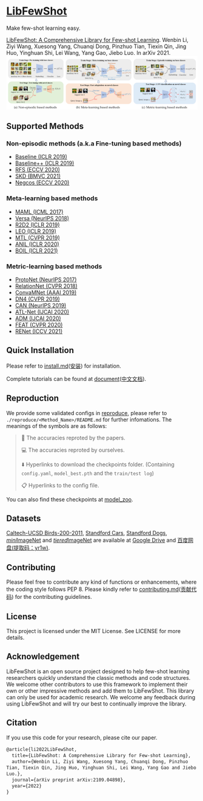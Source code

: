# [LibFewShot](https://arxiv.org/abs/2109.04898)
Make few-shot learning easy.

[LibFewShot: A Comprehensive Library for Few-shot Learning](https://arxiv.org/abs/2109.04898).
Wenbin Li, Ziyi Wang, Xuesong Yang, Chuanqi Dong, Pinzhuo Tian, Tiexin Qin, Jing Huo, Yinghuan Shi, Lei Wang, Yang Gao, Jiebo Luo. In arXiv 2021.<br>
<img src='flowchart.png' width=1000/>

## Supported Methods
### Non-episodic methods (a.k.a Fine-tuning based methods)
+ [Baseline (ICLR 2019)](https://arxiv.org/abs/1904.04232)
+ [Baseline++ (ICLR 2019)](https://arxiv.org/abs/1904.04232)
+ [RFS (ECCV 2020)](https://arxiv.org/abs/2003.11539)
+ [SKD (BMVC 2021)](https://arxiv.org/abs/2006.09785)
+ [Negcos (ECCV 2020)](https://arxiv.org/abs/2003.12060)
### Meta-learning based methods
+ [MAML (ICML 2017)](https://arxiv.org/abs/1703.03400)
+ [Versa (NeurIPS 2018)](https://openreview.net/forum?id=HkxStoC5F7)
+ [R2D2 (ICLR 2019)](https://arxiv.org/abs/1805.08136)
+ [LEO (ICLR 2019)](https://arxiv.org/abs/1807.05960)
+ [MTL (CVPR 2019)](https://arxiv.org/abs/1812.02391)
+ [ANIL (ICLR 2020)](https://arxiv.org/abs/1909.09157)
+ [BOIL (ICLR 2021)](https://arxiv.org/abs/2008.08882)
### Metric-learning based methods
+ [ProtoNet (NeurIPS 2017)](https://arxiv.org/abs/1703.05175)
+ [RelationNet (CVPR 2018)](https://arxiv.org/abs/1711.06025)
+ [ConvaMNet (AAAI 2019)](https://ojs.aaai.org//index.php/AAAI/article/view/4885)
+ [DN4 (CVPR 2019)](https://arxiv.org/abs/1903.12290)
+ [CAN (NeurIPS 2019)](https://arxiv.org/abs/1910.07677)
+ [ATL-Net (IJCAI 2020)](https://www.ijcai.org/proceedings/2020/0100.pdf)
+ [ADM (IJCAI 2020)](https://arxiv.org/abs/2002.00153)
+ [FEAT (CVPR 2020)](http://arxiv.org/abs/1812.03664)
+ [RENet (ICCV 2021)](https://arxiv.org/abs/2108.09666)


## Quick Installation

Please refer to [install.md](https://libfewshot-en.readthedocs.io/en/latest/install.html)([安装](https://libfewshot-en.readthedocs.io/zh_CN/latest/install.html)) for installation.

Complete tutorials can be found at [document](https://libfewshot-en.readthedocs.io/en/latest/)([中文文档](https://libfewshot-en.readthedocs.io/zh_CN/latest/index.html)).

## Reproduction
We provide some validated configs in [reproduce](./reproduce/), please refer to `./reproduce/<Method_Name>/README.md` for further infomations. The meanings of the symbols are as follows:

> :book: The accuracies reproted by the papers.
>
> :computer: The accuracies reproted by ourselves.
>
> :arrow_down: Hyperlinks to download the checkpoints folder. (Containing `config.yaml`, `model_best.pth` and the `train/test log`)
>
> :clipboard: Hyperlinks to the config file.

You can also find these checkpoints at [model_zoo](https://drive.google.com/drive/u/1/folders/16DWKKqjzALoq4qb8LZQ6oELD9SGlYWe_).

## Datasets
[Caltech-UCSD Birds-200-2011](https://data.caltech.edu/records/20098), [Standford Cars](https://ai.stanford.edu/~jkrause/cars/car_dataset.html), [Standford Dogs](http://vision.stanford.edu/aditya86/ImageNetDogs/main.html), [*mini*ImageNet](https://arxiv.org/abs/1606.04080v2) and [*tiered*ImageNet](https://arxiv.org/abs/1803.00676) are available at [Google Drive](https://drive.google.com/drive/u/1/folders/1SEoARH5rADckI-_gZSQRkLclrunL-yb0) and [百度网盘(提取码：yr1w)](https://pan.baidu.com/s/1M3jFo2OI5GTOpytxgtO1qA).

## Contributing
Please feel free to contribute any kind of functions or enhancements, where the coding style follows PEP 8. Please kindly refer to [contributing.md](https://libfewshot-en.readthedocs.io/en/latest/contributing.html)([贡献代码](https://libfewshot-en.readthedocs.io/zh_CN/latest/contributing.html)) for the contributing guidelines.

## License
This project is licensed under the MIT License. See LICENSE for more details.

## Acknowledgement
LibFewShot is an open source project designed to help few-shot learning researchers quickly understand the classic methods and code structures. We welcome other contributors to use this framework to implement their own or other impressive methods and add them to LibFewShot. This library can only be used for academic research. We welcome any feedback during using LibFewShot and will try our best to continually improve the library.

## Citation
If you use this code for your research, please cite our paper.
```
@article{li2022LibFewShot,
  title={LibFewShot: A Comprehensive Library for Few-shot Learning},
  author={Wenbin Li, Ziyi Wang, Xuesong Yang, Chuanqi Dong, Pinzhuo Tian, Tiexin Qin, Jing Huo, Yinghuan Shi, Lei Wang, Yang Gao and Jiebo Luo.},
  journal={arXiv preprint arXiv:2109.04898},
  year={2022}
}
```
